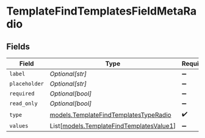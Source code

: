 # TemplateFindTemplatesFieldMetaRadio


## Fields

| Field                                                                                | Type                                                                                 | Required                                                                             | Description                                                                          |
| ------------------------------------------------------------------------------------ | ------------------------------------------------------------------------------------ | ------------------------------------------------------------------------------------ | ------------------------------------------------------------------------------------ |
| `label`                                                                              | *Optional[str]*                                                                      | :heavy_minus_sign:                                                                   | N/A                                                                                  |
| `placeholder`                                                                        | *Optional[str]*                                                                      | :heavy_minus_sign:                                                                   | N/A                                                                                  |
| `required`                                                                           | *Optional[bool]*                                                                     | :heavy_minus_sign:                                                                   | N/A                                                                                  |
| `read_only`                                                                          | *Optional[bool]*                                                                     | :heavy_minus_sign:                                                                   | N/A                                                                                  |
| `type`                                                                               | [models.TemplateFindTemplatesTypeRadio](../models/templatefindtemplatestyperadio.md) | :heavy_check_mark:                                                                   | N/A                                                                                  |
| `values`                                                                             | List[[models.TemplateFindTemplatesValue1](../models/templatefindtemplatesvalue1.md)] | :heavy_minus_sign:                                                                   | N/A                                                                                  |
